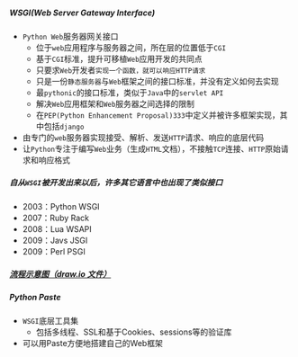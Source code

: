 ##### WSGI(Web Server Gateway Interface)
- `Python Web`服务器网关接口
    + 位于`web`应用程序与服务器之间，所在层的位置低于`CGI`
    + 基于`CGI`标准，提升可移植`Web`应用开发的共同点
    + 只要求`Web`开发者`实现一个函数，就可以响应HTTP请求`
    + 只是一份`静态服务器`与`Web`框架之间的接口标准，并没有定义如何去实现
    + 最`pythonic`的接口标准，类似于`Java`中的`servlet API`
    + 解决`Web`应用框架和`Web`服务器之间选择的限制
    + 在`PEP(Python Enhancement Proposal)333`中定义并被许多框架实现，其中包括`django`
- 由专门的`web`服务器实现接受、解析、发送`HTTP`请求、响应的底层代码
- 让`Python`专注于编写`Web`业务（生成`HTML`文档），不接触`TCP`连接、`HTTP`原始请求和响应格式

##### 自从`WSGI`被开发出来以后，许多其它语言中也出现了类似接口
- 2003：Python WSGI
- 2007：Ruby Rack
- 2008：Lua WSAPI
- 2009：Javs JSGI
- 2009：Perl PSGI


##### [流程示意图（draw.io 文件）](wsgi.xml)


##### Python Paste
- `WSGI`底层工具集
    + 包括多线程、SSL和基于Cookies、sessions等的验证库
- 可以用Paste方便地搭建自己的Web框架
